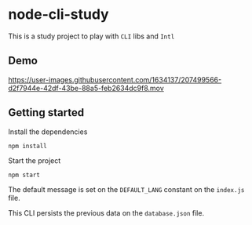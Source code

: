 # node-cli-study

This is a study project to play with `CLI` libs and `Intl`

## Demo

https://user-images.githubusercontent.com/1634137/207499566-d2f7944e-42df-43be-88a5-feb2634dc9f8.mov

## Getting started

Install the dependencies
```
npm install
```

Start the project
```
npm start
```

The default message is set on the `DEFAULT_LANG` constant on the `index.js` file.

This CLI persists the previous data on the `database.json` file.
